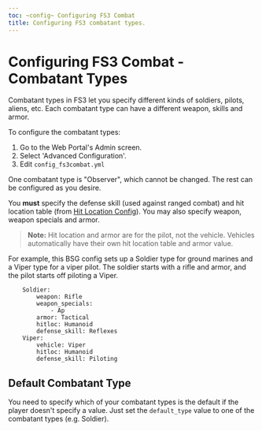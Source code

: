 ```yaml
---
toc: ~config~ Configuring FS3 Combat
title: Configuring FS3 combatant types.
---
```

# Configuring FS3 Combat - Combatant Types

Combatant types in FS3 let you specify different kinds of soldiers, pilots, aliens, etc.  Each combatant type can have a different weapon, skills and armor.  

To configure the combatant types:

1. Go to the Web Portal's Admin screen.
2. Select 'Advanced Configuration'.
3. Edit `config_fs3combat.yml`

One combatant type is "Observer", which cannot be changed.  The rest can be configured as you desire.  

You **must** specify the defense skill (used against ranged combat) and hit location table (from [Hit Location Config](/tutorials/config/fs3combat_hitloc)).  You may also specify weapon, weapon specials and armor.

> **Note:** Hit location and armor are for the pilot, not the vehicle.  Vehicles automatically have their own hit location table and armor value.

For example, this BSG config sets up a Soldier type for ground marines and a Viper type for a viper pilot.  The soldier starts with a rifle and armor, and the pilot starts off piloting a Viper.

        Soldier:
            weapon: Rifle
            weapon_specials: 
                - Ap
            armor: Tactical
            hitloc: Humanoid
            defense_skill: Reflexes
        Viper:
            vehicle: Viper
            hitloc: Humanoid
            defense_skill: Piloting

## Default Combatant Type

You need to specify which of your combatant types is the default if the player doesn't specify a value.  Just set the `default_type` value to one of the combatant types (e.g. Soldier).
